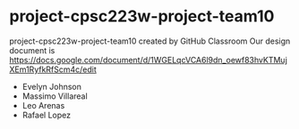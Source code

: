 # project-cpsc223w-project-team10
project-cpsc223w-project-team10 created by GitHub Classroom
Our design document is https://docs.google.com/document/d/1WGELqcVCA6l9dn_oewf83hvKTMujXEm1RyfkRfScm4c/edit
- Evelyn Johnson
- Massimo Villareal
- Leo Arenas
- Rafael Lopez
